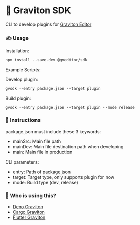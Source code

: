 # 🧵 Graviton SDK
CLI to develop plugins for [Graviton Editor](https://github.com/Graviton-Code-Editor/Graviton-App)

### ✍ Usage
Installation:

```shell
npm install --save-dev @gveditor/sdk
```
Example Scripts:

Develop plugin:
```shell
gvsdk --entry package.json --target plugin
```

Build plugin:
```shell
gvsdk --entry package.json --target plugin --mode release
```

### 📜 Instructions
package.json must include these 3 keywords:

* mainSrc: Main file path
* mainDev: Main file destination path when developing
* main: Main file in production

CLI parameters:

* entry: Path of package.json
* target: Target type, only supports plugin for now
* mode: Build type (dev, release)

### 🤖 Who is using this?

* [Deno Graviton](https://github.com/marc2332/deno-graviton)
* [Cargo Graviton](https://github.com/marc2332/cargo-graviton)
* [Flutter Graviton](https://github.com/Graviton-Code-Editor/flutter-plugin)


